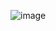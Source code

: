 ![image](https://github.com/vamsiP05/Air-Tribe/assets/156887581/b45d9bad-bb0d-4bee-a6cd-10018fb0bcf7)
